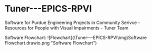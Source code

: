 # Tuner---EPICS-RPVI

Software for Purdue Engineering Projects in Community Serivce - Resources for People with Visual Impairments - Tuner Team

Software Flowchart:
![Flowchart](\Tuner---EPICS-RPVI\img\Software Flowchart.drawio.png "Software Flowchart")

